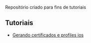 Repositório criado para fins de tutoriais
## Tutoriais
- [Gerando certificados e profiles ios](https://github.com/luizricardo-co/tutoriais/blob/main/ios_profiles_and_certificates.md)
